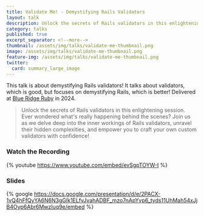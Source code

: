 ```yaml
---
title: Validate Me! - Demystifying Rails Validators
layout: talk
description: Unlock the secrets of Rails validators in this enlightening session. Ever wondered what's really happening behind the scenes? Join us as we delve deep into the inner workings of Rails validators, unravel their hidden complexities, and empower you to craft your own custom validators with confidence!
category: talks
published: true
excerpt_separator: <!--more-->
thumbnail: /assets/img/talks/validate-me-thumbnail.png
image: /assets/img/talks/validate-me-thumbnail.png
feature-img: /assets/img/talks/validate-me-thumbnail.png
twitter:
  card: summary_large_image
---
```

This talk is about demystifying Rails validators! It talks about validators, which is good, but focuses on demystifying Rails, which is better! Delivered at [Blue Ridge Ruby](https://blueridgeruby.com/) in 2024.
<!--more-->

> Unlock the secrets of Rails validators in this enlightening session. Ever wondered what's really happening behind the scenes? Join us as we delve deep into the inner workings of Rails validators, unravel their hidden complexities, and empower you to craft your own custom validators with confidence!

### Watch the Recording

{% youtube https://www.youtube.com/embed/evSgpTOYW-I %}

### Slides

{% google https://docs.google.com/presentation/d/e/2PACX-1vQ4hFfQyYA6N6N3gGIk1ELfvJvahADBF_mzo7nApYvp6_tyds11UhMah54xJjB4Oyp6Abr6MwzIuq9e/embed %}

